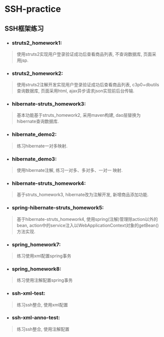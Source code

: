# SSH-practice
## SSH框架练习

+ ### struts2_homework1:
> 使用struts2实现用户登录验证成功后查看商品列表, 不查询数据库, 页面采用jsp.

+ ### struts2_homework2:
> 使用struts2注解开发实现用户登录验证成功后查看商品列表, c3p0+dbutils查询数据库, 页面采用html, ajax异步请求json实现前后台传输.

+ ###  hibernate-struts_homework3:
> 基本功能基于struts_homework2, 采用maven构建, dao层替换为hibernate查询数据库.

+ ### hibernate_demo2:
> 练习hibernate一对多映射.

+ ### hibernate_demo3:
> 使用hibernate注解, 练习一对多、多对多、一对一 映射.

+ ### hibernate-struts_homework4:
> 基于struts_homework3, hibernate改为注解开发, 新增商品添加功能.

+ ### spring-hibernate-struts_homework5:
> 基于hibernate-struts_homework4, 使用spring(注解)管理除action以外的bean, action中的service注入以WebApplicationContext对象的getBean()方法实现.

+ ### spring_homework7:
> 练习使用xml配置spring事务

+ ### spring_homework8:
> 练习使用注解配置spring事务

+ ### ssh-xml-test:
> 练习ssh整合, 使用xml配置

+ ### ssh-xml-anno-test:
> 练习ssh整合, 使用注解配置
